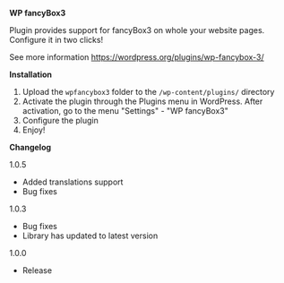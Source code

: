 **WP fancyBox3**

Plugin provides support for fancyBox3 on whole your website pages. Configure it in two clicks!

See more information https://wordpress.org/plugins/wp-fancybox-3/

**Installation**
1. Upload the `wpfancybox3` folder to the `/wp-content/plugins/` directory
2. Activate the plugin through the Plugins menu in WordPress. After activation, go to the menu "Settings" - "WP fancyBox3"
3. Configure the plugin
4. Enjoy!

**Changelog**

1.0.5
* Added translations support
* Bug fixes

1.0.3
* Bug fixes
* Library has updated to latest version

1.0.0
* Release
